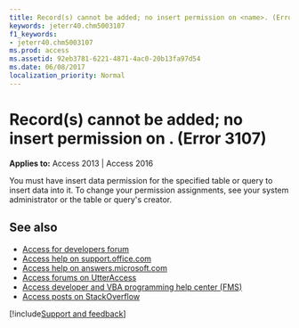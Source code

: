 ```yaml
---
title: Record(s) cannot be added; no insert permission on <name>. (Error 3107)
keywords: jeterr40.chm5003107
f1_keywords:
- jeterr40.chm5003107
ms.prod: access
ms.assetid: 92eb3781-6221-4871-4ac0-20b13fa97d54
ms.date: 06/08/2017
localization_priority: Normal
---
```



# Record(s) cannot be added; no insert permission on <name>. (Error 3107)

  

**Applies to:** Access 2013 | Access 2016

You must have insert data permission for the specified table or query to insert data into it. To change your permission assignments, see your system administrator or the table or query's creator.

## See also

- [Access for developers forum](https://social.msdn.microsoft.com/Forums/office/home?forum=accessdev)
- [Access help on support.office.com](https://support.office.com/search/results?query=Access)
- [Access help on answers.microsoft.com](https://answers.microsoft.com/)
- [Access forums on UtterAccess](https://www.utteraccess.com/forum/index.php?act=idx)
- [Access developer and VBA programming help center (FMS)](https://www.fmsinc.com/MicrosoftAccess/developer/)
- [Access posts on StackOverflow](https://stackoverflow.com/questions/tagged/ms-access)

[!include[Support and feedback](~/includes/feedback-boilerplate.md)]